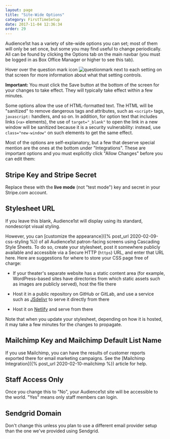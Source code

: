 ```yaml
---
layout: page
title: "Site-Wide Options"
category: FirstTimeSetup
date: 2017-11-04 12:36:34
order: 29
---
```


Audience1st has a variety of site-wide options you can set; most of them
will only be set once, but some you may find useful to change
periodically.
All can be found by clicking the Options tab on the main navbar (you
must be logged in as Box Office Manager or higher to see this tab).

Hover over the question mark icon
![questionmark](../assets/question.png) next to each setting on that
screen for more
information about what that setting controls.

**Important:** You must click the Save button at the bottom of the
screen for your changes to take effect.  They will typically take effect
within a few minutes.

Some options allow the use of HTML-formatted text.  The HTML will be
"sanitized" to remove dangerous tags and attributes, such as
`<script>` tags, `javascript:` handlers, and so on.  In addition,
for option text that includes links (`<a>` elements), the use of
`target="_blank"` to open the link in a new window will be sanitized
because it is a security vulnerability: instead, use
`class="new-window"` on such elements to get the same effect.

Most of the options are self-explanatory, but a few that deserve
special mention are the ones at the bottom under "Integrations".
These are important options and you must explicitly click "Allow
Changes" before you can edit them:

## Stripe Key and Stripe Secret

Replace these with the **live mode** (not "test mode") key and secret
in your Stripe.com account.

## Stylesheet URL

If you leave this blank, Audience1st will display using its standard,
nondescript visual styling.

However, you can 
[customize the appearance]({% post_url 2020-02-09-css-styling %}) of all
Audience1st patron-facing screens using Cascading Style Sheets.  To do so,
create your stylesheet, post it somewhere publicly available and accessible via
a Secure HTTP (`https`) URL, and enter that URL here.  Here are suggestions for
where to store your CSS page free of charge:

* If your theater's separate website has a static content area (for example,
WordPress-based sites have directories from which static assets such as images
are publicly served), host the file there

* Host it in a public repository on GitHub or GitLab, and use a service such as
[JSdelivr](https://jsdelivr.net) to serve it directly from there

* Host it on [Netlify](https://netlify.com) and serve from there

Note that when you update your stylesheet, depending on how it is hosted, it may
take a few minutes for the changes to propagate.

## Mailchimp Key and Mailchimp Default List Name

If you use Mailchimp, you can have the results of customer reports
exported there for email marketing campaigns.  See the [Mailchimp
Integration]({% post_url 2020-02-10-mailchimp %}) article for help.

## Staff Access Only

Once you change this to "No", your Audience1st site will be accessible
to the world.  "Yes" means only staff members can login.

## Sendgrid Domain

Don't change this unless you plan to use a different email provider
setup than the one we've provided using Sendgrid.
